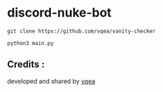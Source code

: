 # discord-nuke-bot
```
git clone https://github.com/vqea/vanity-checker
```
```
python3 main.py
```
## Credits :
developed and shared by [vqea](https://github.com/vqea)
